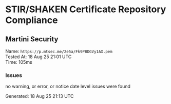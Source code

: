 # STIR/SHAKEN Certificate Repository Compliance

## Martini Security

Name: `https://p.mtsec.me/2e5a/Fk9PBDGVy1AX.pem`\
Tested At: 18 Aug 25 21:01 UTC\
Time: 105ms

### Issues

no warning, or error, or notice date level issues were found

Generated: 18 Aug 25 21:13 UTC